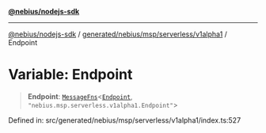 [**@nebius/nodejs-sdk**](../../../../../../README.md)

---

[@nebius/nodejs-sdk](../../../../../../README.md) / [generated/nebius/msp/serverless/v1alpha1](../README.md) / Endpoint

# Variable: Endpoint

> **Endpoint**: [`MessageFns`](../../../../../../runtime/protos/core/interfaces/MessageFns.md)\<[`Endpoint`](../interfaces/Endpoint.md), `"nebius.msp.serverless.v1alpha1.Endpoint"`\>

Defined in: src/generated/nebius/msp/serverless/v1alpha1/index.ts:527
